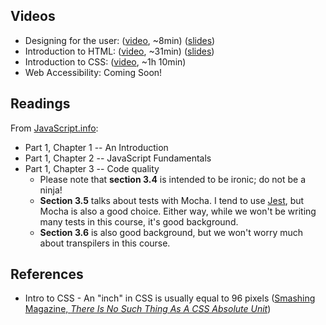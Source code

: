 ## Videos

* Designing for the user: ([video](https://docs.google.com/presentation/d/1V9VtReNTHLSYCwVcq84OpT2LCghTapSXtJ7IGUIL0E0/edit?usp=sharing), ~8min) ([slides](https://docs.google.com/presentation/d/1XoJzoDlC32x64kwSueUPlcn8iT4nBMp_XCCfnQUZhWs/edit?usp=sharing))
* Introduction to HTML: ([video](https://share.descript.com/view/Y8DeQS27PTm), ~31min) ([slides](https://docs.google.com/presentation/d/1V9VtReNTHLSYCwVcq84OpT2LCghTapSXtJ7IGUIL0E0/edit?usp=sharing))
* Introduction to CSS: ([video](https://share.descript.com/view/lu04aNn2QZa), ~1h 10min)
* Web Accessibility: Coming Soon!

## Readings

From [JavaScript.info](https://javascript.info/):
* Part 1, Chapter 1 -- An Introduction
* Part 1, Chapter 2 -- JavaScript Fundamentals
* Part 1, Chapter 3 -- Code quality
  - Please note that **section 3.4** is intended to be ironic; do not be a ninja!
  - **Section 3.5** talks about tests with Mocha. I tend to use [Jest](https://jestjs.io/), but Mocha is also a good choice. Either way, while we won't be writing many tests in this course, it's good background.
  - **Section 3.6** is also good background, but we won't worry much about transpilers in this course.

## References

- Intro to CSS - An "inch" in CSS is usually equal to 96 pixels ([Smashing Magazine, _There Is No Such Thing As A CSS Absolute Unit_](https://www.smashingmagazine.com/2021/07/css-absolute-units/))